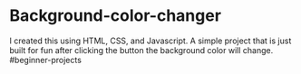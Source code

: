 # Background-color-changer
I created this using HTML, CSS, and Javascript. A simple project that is just built for fun after clicking the button the background color will change.  #beginner-projects
